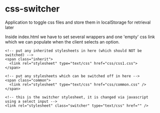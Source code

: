 # css-switcher

Application to toggle css files and store them in localStorage for retrieval later

Inside index.html we have to set several wrappers and one 'empty' css link which we can populate when the client selects an option.

```
<!-- put any inherited stylesheets in here (which should NOT be switched) -->
<span class="inherit">
  <link rel="stylesheet" type="text/css" href="css/css1.css">
</span>

<!-- put any stylesheets which can be switched off in here -->
<span class="common">
  <link rel="stylesheet" type="text/css" href="css/common.css" />
</span>

<!-- this is the switcher stylesheet, it is changed via javascript using a select input -->
<link rel="stylesheet" class="switcher" type="text/css" href="" />
```

